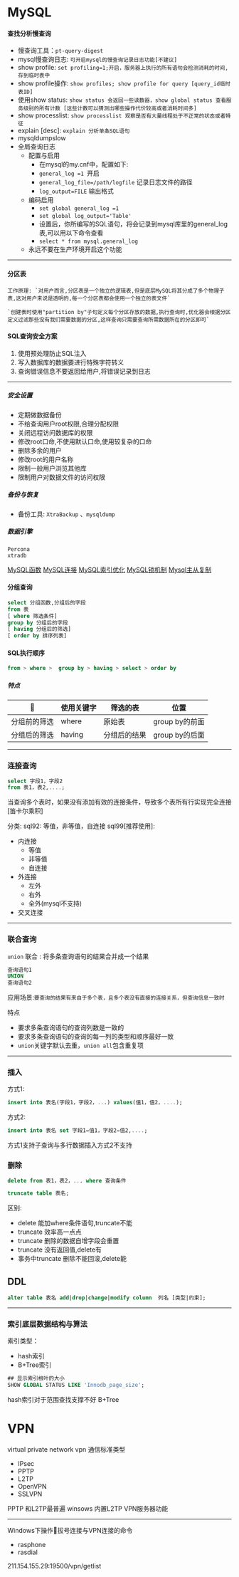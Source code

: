 MySQL
=====

#### 查找分析慢查询

* 慢查询工具：`pt-query-digest`
* mysql慢查询日志: `可开启mysql的慢查询记录日志功能[不建议]`
* show profile: `set profiling=1;开启，服务器上执行的所有语句会检测消耗的时间,存到临时表中`
* show profile操作: `show profiles; show profile for query [query_id临时表ID]`
* 使用show status: `show status 会返回一些读数器，show global status 查看服务级别的所有计数 [这些计数可以猜测出哪些操作代价较高或者消耗时间多]`
* show processlist: `show processlist 观察是否有大量线程处于不正常的状态或者特征`
* explain [desc]: `explain 分析单条SQL语句`
* mysqldumpslow 
* 全局查询日志
  + 配置与启用 
    - 在mysql的my.cnf中，配置如下:
    - `general_log =1 `开启
    - `general_log_file=/path/logfile` 记录日志文件的路径
    - `log_output=FILE` 输出格式
  + 编码启用
    - `set global general_log =1`
    - `set global log_output='Table'`
    - 设置后，你所编写的SQL语句，将会记录到mysql库里的general_log表,可以用以下命令查看
    - `select * from mysql.general_log`
  + 永远不要在生产环境开启这个功能

---
#### 分区表
    工作原理: `对用户而言,分区表是一个独立的逻辑表,但是底层MySQL将其分成了多个物理子表,这对用户来说是透明的,每一个分区表都会使用一个独立的表文件`

    `创建表时使用"partition by"子句定义每个分区存放的数据,执行查询时,优化器会根据分区定义过滤那些没有我们需要数据的分区,这样查询只需要查询所需数据所在的分区即可`

#### SQL查询安全方案
1. 使用预处理防止SQL注入
2. 写入数据库的数据要进行特殊字符转义
3. 查询错误信息不要返回给用户,将错误记录到日志

---
##### 安全设置
* 定期做数据备份
* 不给查询用户root权限,合理分配权限
* 关闭远程访问数据库的权限
* 修改root口命,不使用默认口命,使用较复杂的口命
* 删除多余的用户
* 修改root的用户名称
* 限制一般用户浏览其他库
* 限制用户对数据文件的访问权限

##### 备份与恢复
* 备份工具: `XtraBackup` 、`mysqldump`

##### 数据引擎
`Percona`  
`xtradb`

[MySQL函数](./document/function.md)
[MySQL连接](./document/join.md)
[MySQL索引优化](./document/index.md)
[MySQL锁机制](./document/lock.md)
[Mysql主从复制](./document/masterSlave.md)


#### 分组查询
```sql
select 分组函数,分组后的字段
from 表
[ where 筛选条件]
group by 分组后的字段
[ having 分组后的筛选]
[ order by 排序列表] 
```
####  SQL执行顺序
```sql
from > where >  group by > having > select > order by 
``` 
##### 特点

| | 使用关键字 | 筛选的表 | 位置 |
| - | - | - | - |
| 分组前的筛选 | where | 原始表 | group by的前面 |
| 分组后的筛选 | having | 分组后的结果 | group by的后面 |



---------------------------------

### 连接查询 
```sql
select 字段1，字段2
from 表1，表2,....;
```
当查询多个表时，如果没有添加有效的连接条件，导致多个表所有行实现完全连接[笛卡尔乘积]

分类:
sql92:
  等值，非等值，自连接
sql99[推荐使用]:
  * 内连接
    - 等值
    - 非等值
    - 自连接
  * 外连接
    - 左外
    - 右外
    - 全外(mysql不支持) 
  * 交叉连接
  
-----------------------

### 联合查询
`union` 联合 : 将多条查询语句的结果合并成一个结果
```sql
查询语句1
UNION
查询语句2
```
应用场景:`要查询的结果有来自于多个表，且多个表没有直接的连接关系，但查询信息一致时`

特点
* 要求多条查询语句的查询列数是一致的
* 要求多条查询语句的查询的每一列的类型和顺序最好一致
* `union`关键字默认去重，`union all`包含重复项

----------------------


### 插入
方式1:
```sql
insert into 表名(字段1，字段2，...) values(值1，值2，....);
```
方式2:
```sql
insert into 表名 set 字段1=值1，字段2=值2,....;
```
方式1支持子查询与多行数据插入方式2不支持


### 删除
```sql
delete from 表1，表2，... where 查询条件
```
```sql
truncate table 表名;
```
区别:
* delete 能加where条件语句,truncate不能
* truncate 效率高一点点
* truncate 删除的数据自增字段会重置
* truncate 没有返回值,delete有
* 事务中truncate 删除不能回滚,delete能

## DDL
```sql
alter table 表名 add|drop|change|modify column  列名 [类型|约束];
```




-----------------------------------------------
### 索引底层数据结构与算法
索引类型：
* hash索引
* B+Tree索引

```sql
## 显示索引根叶的大小
SHOW GLOBAL STATUS LIKE 'Innodb_page_size';
```
hash索引对于范围查找支撑不好
B+Tree



VPN
====
virtual private network
vpn 通信标准类型
* IPsec
* PPTP
* L2TP
* OpenVPN
* SSLVPN

PPTP 和L2TP最普遍
winsows 内置L2TP VPN服务器功能

---
Windows下操作拔号连接与VPN连接的命令
* rasphone
* rasdial


211.154.155.29:19500/vpn/getlist

